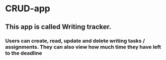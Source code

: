 # CRUD-app
## This app is called Writing tracker. 
### Users can create, read, update and delete writing tasks / assignments. They can also view how much time they have left to the deadline
